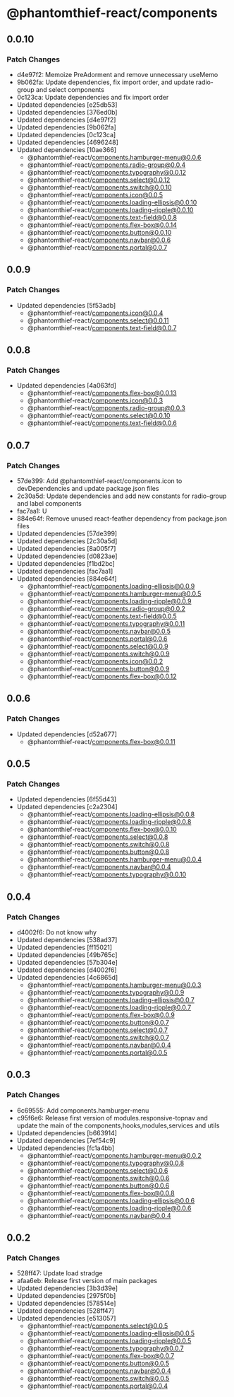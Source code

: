 # @phantomthief-react/components

## 0.0.10

### Patch Changes

- d4e97f2: Memoize PreAdorment and remove unnecessary useMemo
- 9b062fa: Update dependencies, fix import order, and update radio-group and select components
- 0c123ca: Update dependencies and fix import order
- Updated dependencies [e25db53]
- Updated dependencies [376ed0b]
- Updated dependencies [d4e97f2]
- Updated dependencies [9b062fa]
- Updated dependencies [0c123ca]
- Updated dependencies [4696248]
- Updated dependencies [10ae366]
  - @phantomthief-react/components.hamburger-menu@0.0.6
  - @phantomthief-react/components.radio-group@0.0.4
  - @phantomthief-react/components.typography@0.0.12
  - @phantomthief-react/components.select@0.0.12
  - @phantomthief-react/components.switch@0.0.10
  - @phantomthief-react/components.icon@0.0.5
  - @phantomthief-react/components.loading-ellipsis@0.0.10
  - @phantomthief-react/components.loading-ripple@0.0.10
  - @phantomthief-react/components.text-field@0.0.8
  - @phantomthief-react/components.flex-box@0.0.14
  - @phantomthief-react/components.button@0.0.10
  - @phantomthief-react/components.navbar@0.0.6
  - @phantomthief-react/components.portal@0.0.7

## 0.0.9

### Patch Changes

- Updated dependencies [5f53adb]
  - @phantomthief-react/components.icon@0.0.4
  - @phantomthief-react/components.select@0.0.11
  - @phantomthief-react/components.text-field@0.0.7

## 0.0.8

### Patch Changes

- Updated dependencies [4a063fd]
  - @phantomthief-react/components.flex-box@0.0.13
  - @phantomthief-react/components.icon@0.0.3
  - @phantomthief-react/components.radio-group@0.0.3
  - @phantomthief-react/components.select@0.0.10
  - @phantomthief-react/components.text-field@0.0.6

## 0.0.7

### Patch Changes

- 57de399: Add @phantomthief-react/components.icon to devDependencies and update package.json files
- 2c30a5d: Update dependencies and add new constants for radio-group and label components
- fac7aa1: U
- 884e64f: Remove unused react-feather dependency from package.json files
- Updated dependencies [57de399]
- Updated dependencies [2c30a5d]
- Updated dependencies [8a005f7]
- Updated dependencies [d0823ae]
- Updated dependencies [f1bd2bc]
- Updated dependencies [fac7aa1]
- Updated dependencies [884e64f]
  - @phantomthief-react/components.loading-ellipsis@0.0.9
  - @phantomthief-react/components.hamburger-menu@0.0.5
  - @phantomthief-react/components.loading-ripple@0.0.9
  - @phantomthief-react/components.radio-group@0.0.2
  - @phantomthief-react/components.text-field@0.0.5
  - @phantomthief-react/components.typography@0.0.11
  - @phantomthief-react/components.navbar@0.0.5
  - @phantomthief-react/components.portal@0.0.6
  - @phantomthief-react/components.select@0.0.9
  - @phantomthief-react/components.switch@0.0.9
  - @phantomthief-react/components.icon@0.0.2
  - @phantomthief-react/components.button@0.0.9
  - @phantomthief-react/components.flex-box@0.0.12

## 0.0.6

### Patch Changes

- Updated dependencies [d52a677]
  - @phantomthief-react/components.flex-box@0.0.11

## 0.0.5

### Patch Changes

- Updated dependencies [6f55d43]
- Updated dependencies [c2a2304]
  - @phantomthief-react/components.loading-ellipsis@0.0.8
  - @phantomthief-react/components.loading-ripple@0.0.8
  - @phantomthief-react/components.flex-box@0.0.10
  - @phantomthief-react/components.select@0.0.8
  - @phantomthief-react/components.switch@0.0.8
  - @phantomthief-react/components.button@0.0.8
  - @phantomthief-react/components.hamburger-menu@0.0.4
  - @phantomthief-react/components.navbar@0.0.4
  - @phantomthief-react/components.typography@0.0.10

## 0.0.4

### Patch Changes

- d4002f6: Do not know why
- Updated dependencies [538ad37]
- Updated dependencies [ff15021]
- Updated dependencies [49b765c]
- Updated dependencies [57b304e]
- Updated dependencies [d4002f6]
- Updated dependencies [4c6865d]
  - @phantomthief-react/components.hamburger-menu@0.0.3
  - @phantomthief-react/components.typography@0.0.9
  - @phantomthief-react/components.loading-ellipsis@0.0.7
  - @phantomthief-react/components.loading-ripple@0.0.7
  - @phantomthief-react/components.flex-box@0.0.9
  - @phantomthief-react/components.button@0.0.7
  - @phantomthief-react/components.select@0.0.7
  - @phantomthief-react/components.switch@0.0.7
  - @phantomthief-react/components.navbar@0.0.4
  - @phantomthief-react/components.portal@0.0.5

## 0.0.3

### Patch Changes

- 6c69555: Add components.hamburger-menu
- c95f6e6: Release first version of modules.responsive-topnav and update the main of the components,hooks,modules,services and utils
- Updated dependencies [b663914]
- Updated dependencies [7ef54c9]
- Updated dependencies [fc1a4bb]
  - @phantomthief-react/components.hamburger-menu@0.0.2
  - @phantomthief-react/components.typography@0.0.8
  - @phantomthief-react/components.select@0.0.6
  - @phantomthief-react/components.switch@0.0.6
  - @phantomthief-react/components.button@0.0.6
  - @phantomthief-react/components.flex-box@0.0.8
  - @phantomthief-react/components.loading-ellipsis@0.0.6
  - @phantomthief-react/components.loading-ripple@0.0.6
  - @phantomthief-react/components.navbar@0.0.4

## 0.0.2

### Patch Changes

- 528ff47: Update load stradge
- afaa6eb: Release first version of main packages
- Updated dependencies [3b3d39e]
- Updated dependencies [2975f0b]
- Updated dependencies [578514e]
- Updated dependencies [528ff47]
- Updated dependencies [e513057]
  - @phantomthief-react/components.select@0.0.5
  - @phantomthief-react/components.loading-ellipsis@0.0.5
  - @phantomthief-react/components.loading-ripple@0.0.5
  - @phantomthief-react/components.typography@0.0.7
  - @phantomthief-react/components.flex-box@0.0.7
  - @phantomthief-react/components.button@0.0.5
  - @phantomthief-react/components.navbar@0.0.4
  - @phantomthief-react/components.switch@0.0.5
  - @phantomthief-react/components.portal@0.0.4
